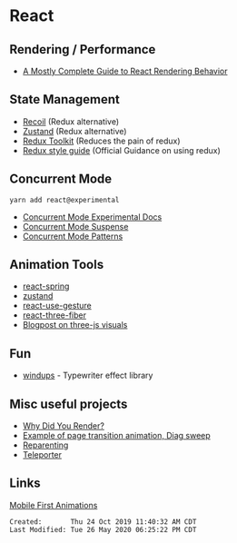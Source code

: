 # React

## Rendering / Performance

- [A Mostly Complete Guide to React Rendering
  Behavior](https://blog.isquaredsoftware.com/2020/05/blogged-answers-a-mostly-complete-guide-to-react-rendering-behavior/)

## State Management

- [Recoil](https://recoiljs.org/) (Redux alternative)
- [Zustand](https://github.com/react-spring/zustand) (Redux alternative)
- [Redux Toolkit](https://github.com/reduxjs/redux-toolkit) (Reduces the pain
  of redux)
- [Redux style
  guide](https://redux.js.org/style-guide/style-guide#redux-style-guide)
  (Official Guidance on using redux)

## Concurrent Mode

`yarn add react@experimental`

- [Concurrent Mode Experimental Docs](https://reactjs.org/docs/concurrent-mode-intro.html)
- [Concurrent Mode Suspense](https://reactjs.org/docs/concurrent-mode-suspense.html)
- [Concurrent Mode Patterns](https://reactjs.org/docs/concurrent-mode-patterns.html)

## Animation Tools

- [react-spring](https://github.com/react-spring/react-spring)
- [zustand](https://github.com/react-spring/zustand)
- [react-use-gesture](https://github.com/react-spring/react-use-gesture)
- [react-three-fiber](https://github.com/react-spring/react-three-fiber)
- [Blogpost on three-js
  visuals](https://medium.com/cortico/3d-data-visualization-with-react-and-three-js-7272fb6de432)

## Fun

- [windups](https://github.com/sgwilym/windups) - Typewriter effect library

## Misc useful projects

- [Why Did You Render?](https://github.com/welldone-software/why-did-you-render)
- [Example of page transition animation, Diag
  sweep](https://codesandbox.io/s/diagonal-page-transition-2wvzx)
- [Reparenting](https://github.com/paol-imi/react-reparenting)
- [Teleporter](https://github.com/gregberge/react-teleporter)

## Links

[Mobile First Animations](./talks/mobile-first-animations.md)

```
Created:       Thu 24 Oct 2019 11:40:32 AM CDT
Last Modified: Tue 26 May 2020 06:25:22 PM CDT
```
